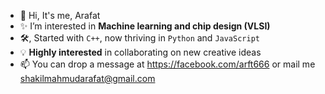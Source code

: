 - 👋 Hi, It's me, Arafat
- ✨ I’m interested in **Machine learning and chip design (VLSI)**
- 🛠️, Started with `C++`, now thriving in `Python` and `JavaScript`
- 💡 **Highly interested** in collaborating on new creative ideas
- 📫 You can drop a message at https://facebook.com/arft666 or mail me shakilmahmudarafat@gmail.com

<!---
s-m-arafat/s-m-arafat is a ✨ special ✨ repository because its `README.md` (this file) appears on your GitHub profile.
You can click the Preview link to take a look at your changes.
--->
